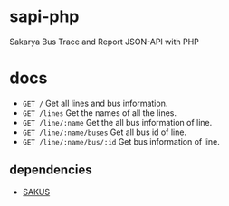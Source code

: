 # sapi-php

Sakarya Bus Trace and Report JSON-API with PHP

# docs

- `GET /` Get all lines and bus information.
- `GET /lines` Get the names of all the lines.
- `GET /line/:name` Get the all bus information of line.
- `GET /line/:name/buses` Get all bus id of line.
- `GET /line/:name/bus/:id` Get bus information of line.

## dependencies

- [SAKUS](http://sakus.sakarya.bel.tr)

